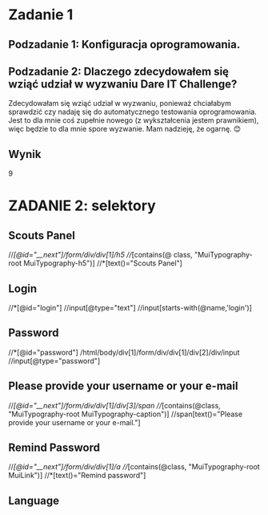 # Zadanie 1 #
## **Podzadanie 1: Konfiguracja oprogramowania.** ##
## **Podzadanie 2: Dlaczego zdecydowałem się wziąć udział w wyzwaniu Dare IT Challenge?** ##
Zdecydowałam się wziąć udział w wyzwaniu, ponieważ chciałabym sprawdzić czy nadaję się do automatycznego testowania oprogramowania. Jest to dla mnie coś zupełnie nowego (z wykształcenia jestem prawnikiem), więc będzie to dla mnie spore wyzwanie. Mam nadzieję, że ogarnę.  😊
## Wynik ##
9
# ZADANIE 2: selektory #
## Scouts Panel ##
//*[@id="__next"]/form/div/div[1]/h5
//*[contains(@ class, "MuiTypography-root MuiTypography-h5")]
//*[text()="Scouts Panel"]
## Login ##
//*[@id="login"]
//input[@type="text"]
//input[starts-with(@name,'login')]
## Password ##
//*[@id="password"]
/html/body/div[1]/form/div/div[1]/div[2]/div/input
//input[@type="password"]
## Please provide your username or your e-mail ##
//*[@id="__next"]/form/div/div[1]/div[3]/span
//*[contains(@class, "MuiTypography-root MuiTypography-caption")]
//span[text()="Please provide your username or your e-mail."]
## Remind Password ##
//*[@id="__next"]/form/div/div[1]/a
//*[contains(@class, "MuiTypography-root MuiLink")]
//*[text()="Remind password"]
## Language ##


